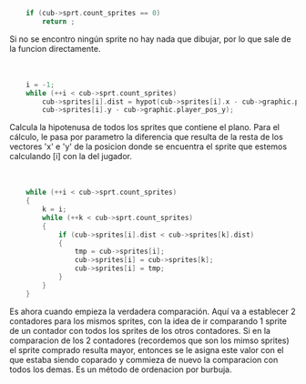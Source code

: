 ```c
	if (cub->sprt.count_sprites == 0)
		return ;
```
Si no se encontro ningún sprite no hay nada que dibujar, por lo que sale de la funcion directamente.<br><br><br>

```c
	i = -1;
	while (++i < cub->sprt.count_sprites)
		cub->sprites[i].dist = hypot(cub->sprites[i].x - cub->graphic.player_pos_x,
		cub->sprites[i].y - cub->graphic.player_pos_y);
```
Calcula la hipotenusa de todos los sprites que contiene el plano.
Para el cálculo, le pasa por parametro la diferencia que resulta de la resta de los vectores 'x' e 'y' de la posicion donde se encuentra el sprite que estemos calculando [i] con la del jugador.<br><br><br>

```c
	while (++i < cub->sprt.count_sprites)
	{
		k = i;
		while (++k < cub->sprt.count_sprites)
		{
			if (cub->sprites[i].dist < cub->sprites[k].dist)
			{
				tmp = cub->sprites[i];
				cub->sprites[i] = cub->sprites[k];
				cub->sprites[i] = tmp;
			}
		}
	}
```
Es ahora cuando empieza la verdadera comparación. Aquí va a establecer 2 contadores para los mismos sprites, con la idea de ir comparando 1 sprite de un contador con todos los sprites de los otros contadores. Si en la comparacion de los 2 contadores (recordemos que son los mimso sprites) el sprite comprado resulta mayor, entonces se le asigna este valor con el que estaba siendo coparado y commieza de nuevo la comparacion con todos los demas.
Es un método de ordenacion por burbuja.

